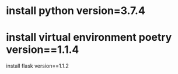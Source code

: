 
install python version=3.7.4
==
install virtual environment poetry version==1.1.4
==
install flask version==1.1.2
